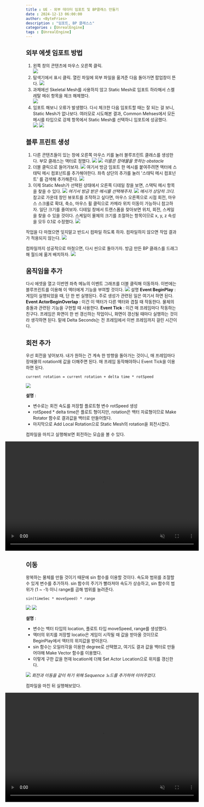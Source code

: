 ```yaml
---
title : UE - 외부 데이터 임포트 및 BP클래스 만들기
date : 2024-12-13 06:00:00
author: <ByteFries>
description : "임포트, BP 클래스스"
categories : [UnrealEngine]
tags : [UnrealEngine]
---
```


## <span style = "font-weight: 800;">외부 에셋 임포트 방법</span>

1. 왼쪽 창의 콘텐츠에 마우스 오른쪽 클릭.  
   ![](/assets/image/2024-12-13/import1.png)  
2. 탐색기에서 표시 클릭. 열린 파일에 외부 파일을 옮겨준 다음 돌아가면 팝업창이 뜬다.
   ![](/assets/image/2024-12-13/import2.png)  
3. 과제에선 Skeletal Mesh를 사용하지 않고 Static Mesh로 임포트 하라해서 스켈레탈 메쉬 항목을 체크 해제했다.  
   ![](/assets/image/2024-12-13/import3.png)  
4. 임포트 해보니 오류가 발생했다. 다시 체크한 다음 임포트할 때는 잘 되는 걸 보니, Static Mesh가 없나보다. 여러모로 시도해본 결과, Common Mehses에서 모든 메시를 타입으로 강제 항목에서 Static Mesh를 선택하니 임포트에 성공했다.  
   ![](/assets/image/2024-12-13/import4.png)
   ![](/assets/image/2024-12-13/import5.png)

## <span style = "font-weight: 800;">블루 프린트 생성</span>

1. 다른 콘텐츠들이 있는 창에 오른쪽 마우스 키를 눌러 블루프린트 클래스를 생성한다. 부모 클래스는 액터로 정했다.
   ![](/assets/image/2024-12-13/createBP1.png)
   ![](/assets/image/2024-12-13/createBP2.png)
   _이름은 장애물을 뜻하는 obstacle_
2. 더블 클릭으로 들어가보자.
   ![](/assets/image/2024-12-13/editBP1.png)
   여기서 방금 임포트 한 메시를 붙여주려면 액터에 스태틱 메시 컴포넌트를 추가해야한다. 좌측 상단의 추가를 눌러 '스태틱 메시 컴포넌트' 를 검색해 추가해준다.
   ![](/assets/image/2024-12-13/editBP2.png)
3. 이제 Static Mesh가 선택된 상태에서 오른쪽 디테일 창을 보면, 스택틱 메시 항목을 찾을 수 있다.
   ![](/assets/image/2024-12-13/addMesh1.png)
   _여기서 방금 받은 메시를 선택해주자._
   ![](/assets/image/2024-12-13/addMesh2.png)
   _메시가 상당히 크다._  참고로 가운데 창인 뷰포트를 조작하고 싶다면, 마우스 오른쪽으로 시점 회전, 마우스 스크롤로 확대, 축소, 마우스 휠 클릭으로 카메라 위치 이동이 가능하니 참고하자.
   일단 크기를 줄여보자. 디테일 창에서 트랜스폼을 찾아보면 위치, 회전, 스케일을 찾을 수 있을 것이다. 스케일이 물체의 크기를 조절하는 항목이므로 x, y, z 속성을 모두 0.1로 수정했다.
   ![](/assets/image/2024-12-13/addMesh3.png)

작업을 다 마쳤으면 잊지말고 반드시 컴파일 하도록 하자. 컴파일하지 않으면 작업 결과가 적용되지 않는다.
![](/assets/image/2024-12-13/compile1.png)

컴파일까지 성공적으로 마쳤으면, 다시 씬으로 돌아가자. 방금 만든 BP 클래스를 드래그 해 월드에 옮겨 배치하자.
![](/assets/image/2024-12-13/importFinal.png)

## <span style = "font-weight: 800;">움직임을 추가</span>

다시 에셋을 열고 이번엔 좌측 메뉴의 이벤트 그래프를 더블 클릭해 이동하자. 이번에는 블루프린트를 이용해 이 액터에게 기능을 부여할 것이다.
![](/assets/image/2024-12-13/event1.png)
설명
**Event BeginPlay** : 게임이 실행되었을 때, 단 한 번 실행된다. 주로 생성가 관련된 일은 여기서 하면 된다.
**Event ActorBeginOverlap** : 이건 이 액터가 다른 액터와 겹칠 때 작동한다. 물체의 충돌과 관련된 기능을 구현할 때 사용한다.
**Event Tick** : 이건 매 프레임마다 작동하는 친구다. 프레임은 화면이 한 번 갱신하는 작업이니, 화면이 갱신될 때마다 실행하는 것이라 생각하면 된다. 밑에 Delta Seconds는 전 프레임에서 이번 프레임까지 걸린 시간이다.

## <span style = "font-weight: 800;">회전 추가</span>
우선 회전을 넣어보자. 내가 원하는 건 계속 한 방향을 돌아가는 것이니, 매 프레임마다 장애물의 rotation에 값을 더해주면 된다. 매 프레임 동작해야하니 Event Tick을 이용하면 된다.

`current rotation = current rotation + delta time * rotSpeed`

![](/assets/image/2024-12-13/rotationBP.png)

**설명** :
 - 변수로는 회전 속도를 저장할 플로트형 변수 rotSpeed 생성
 - rotSpeed * delta time은 플로트 형이지만, rotation은 백터 자료형이므로 Make Rotator 함수로 결과값을 백터로 만들어줬다.
 - 마지막으로 Add Local Rotation으로 Static Mesh의 rotation을 회전시켰다.

컴파일을 마치고 실행해보면 회전하는 모습을 볼 수 있다.

<div style="display: flex; justify-content: center; align-items: center;">
<video width="640" height="360" autoplay muted loop>
  <source src="/assets/mp4/24-12-13/unreal4_1.mkv" type="video/webm">
  Your browser does not support the video tag.
</video>
</div>

## <span style = "font-weight: 800;">이동</span>

왕복하는 물체를 만들 것이기 때문에 sin 함수를 이용할 것이다. 속도와 범위를 조절할 수 있게 변수를 추가하자. sin 함수의 주기가 빨라져야 속도가 상승하고, sin 함수의 범위가 (1 ~ -1) 이니 range를 곱해 범위를 늘려준다.  

`sin(timeSec * moveSpeed) * range`

![](/assets/image/2024-12-13/translationBP1.png)
![](/assets/image/2024-12-13/translationBP2.png)

**설명** :
 - 변수는 백터 타입의 location, 플로트 타입 moveSpeed, range를 생성했다.
 - 액터의 위치를 저장할 locatio은 게임이 시작될 때 값을 받아올 것이므로 BeginPlay에서 액터의 위치값을 받아온다. 
 - sin 함수는 오일러각을 이용한 degree로 선택했고, 여기도 결과 값을 백터로 만들어야해 Make Vector 함수를 이용했다.
 - 이렇게 구한 값을 현재 location에 더해 Set Actor Location으로 위치를 갱신한다.

![](/assets/image/2024-12-13/finalBP.png)
_회전과 이동을 같이 하기 위해 Sequence 노드를 추가하여 이어주었다._

컴파일을 마친 뒤 실행해보았다.

<div style="display: flex; justify-content: center; align-items: center;">
<video width="640" height="360" autoplay muted loop>
  <source src="/assets/mp4/24-12-13/unreal4_2.mkv" type="video/webm">
  Your browser does not support the video tag.
</video>
</div>
